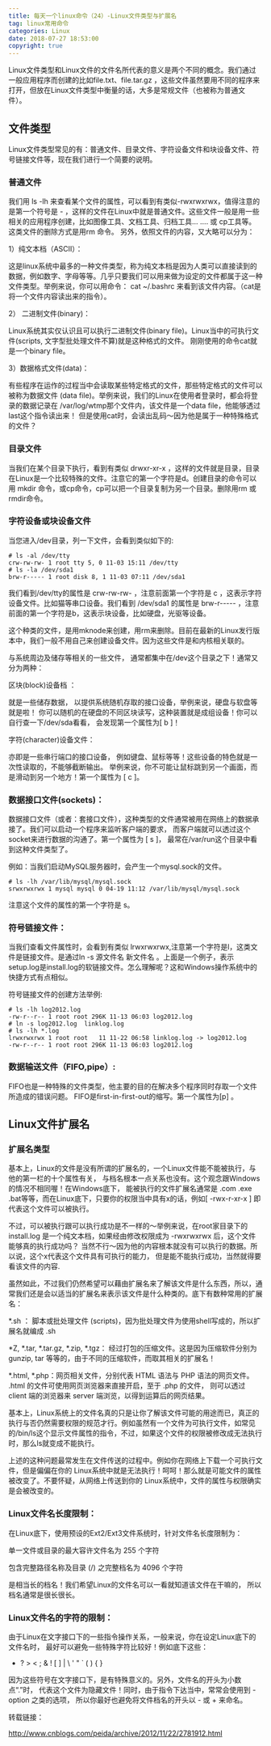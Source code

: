 ```yaml
---
title: 每天一个linux命令（24）-Linux文件类型与扩展名
tag: linux常用命令
categories: Linux
date: 2018-07-27 18:53:00
copyright: true
---
```


Linux文件类型和Linux文件的文件名所代表的意义是两个不同的概念。我们通过一般应用程序而创建的比如file.txt、file.tar.gz ，这些文件虽然要用不同的程序来打开，但放在Linux文件类型中衡量的话，大多是常规文件（也被称为普通文件）。

<!--more-->

## 文件类型

Linux文件类型常见的有：普通文件、目录文件、字符设备文件和块设备文件、符号链接文件等，现在我们进行一个简要的说明。

### 普通文件

我们用 ls -lh 来查看某个文件的属性，可以看到有类似-rwxrwxrwx，值得注意的是第一个符号是 - ，这样的文件在Linux中就是普通文件。这些文件一般是用一些相关的应用程序创建，比如图像工具、文档工具、归档工具... .... 或 cp工具等。这类文件的删除方式是用rm 命令。 另外，依照文件的内容，又大略可以分为：

1）纯文本档（ASCII）：

这是linux系统中最多的一种文件类型，称为纯文本档是因为人类可以直接读到的数据，例如数字、字母等等。几乎只要我们可以用来做为设定的文件都属于这一种文件类型。举例来说，你可以用命令： cat ~/.bashrc 来看到该文件内容。（cat是将一个文件内容读出来的指令）。

2） 二进制文件(binary)：

Linux系统其实仅认识且可以执行二进制文件(binary file)。Linux当中的可执行文件(scripts, 文字型批处理文件不算)就是这种格式的文件。 刚刚使用的命令cat就是一个binary file。

3）数据格式文件(data)： 

有些程序在运作的过程当中会读取某些特定格式的文件，那些特定格式的文件可以被称为数据文件 (data file)。举例来说，我们的Linux在使用者登录时，都会将登录的数据记录在 /var/log/wtmp那个文件内，该文件是一个data file，他能够透过last这个指令读出来！ 但是使用cat时，会读出乱码～因为他是属于一种特殊格式的文件？

### 目录文件

当我们在某个目录下执行，看到有类似 drwxr-xr-x ，这样的文件就是目录，目录在Linux是一个比较特殊的文件。注意它的第一个字符是d。创建目录的命令可以用 mkdir 命令，或cp命令，cp可以把一个目录复制为另一个目录。删除用rm 或rmdir命令。 

### 字符设备或块设备文件 

当您进入/dev目录，列一下文件，会看到类似如下的:

```
# ls -al /dev/tty
crw-rw-rw- 1 root tty 5, 0 11-03 15:11 /dev/tty
# ls -la /dev/sda1
brw-r----- 1 root disk 8, 1 11-03 07:11 /dev/sda1
```

我们看到/dev/tty的属性是 crw-rw-rw- ，注意前面第一个字符是 c ，这表示字符设备文件。比如猫等串口设备。我们看到 /dev/sda1 的属性是 brw-r----- ，注意前面的第一个字符是b，这表示块设备，比如硬盘，光驱等设备。

这个种类的文件，是用mknode来创建，用rm来删除。目前在最新的Linux发行版本中，我们一般不用自己来创建设备文件。因为这些文件是和内核相关联的。

与系统周边及储存等相关的一些文件， 通常都集中在/dev这个目录之下！通常又分为两种：

区块(block)设备档 ：

就是一些储存数据， 以提供系统随机存取的接口设备，举例来说，硬盘与软盘等就是啦！ 你可以随机的在硬盘的不同区块读写，这种装置就是成组设备！你可以自行查一下/dev/sda看看， 会发现第一个属性为[ b ]！

字符(character)设备文件：

亦即是一些串行端口的接口设备， 例如键盘、鼠标等等！这些设备的特色就是一次性读取的，不能够截断输出。 举例来说，你不可能让鼠标跳到另一个画面，而是滑动到另一个地方！第一个属性为 [ c ]。

### 数据接口文件(sockets)： 

数据接口文件（或者：套接口文件），这种类型的文件通常被用在网络上的数据承接了。我们可以启动一个程序来监听客户端的要求， 而客户端就可以透过这个socket来进行数据的沟通了。第一个属性为 [ s ]， 最常在/var/run这个目录中看到这种文件类型了。

例如：当我们启动MySQL服务器时，会产生一个mysql.sock的文件。

```
# ls -lh /var/lib/mysql/mysql.sock 
srwxrwxrwx 1 mysql mysql 0 04-19 11:12 /var/lib/mysql/mysql.sock
```

注意这个文件的属性的第一个字符是 s。

###  符号链接文件： 

当我们查看文件属性时，会看到有类似 lrwxrwxrwx,注意第一个字符是l，这类文件是链接文件。是通过ln -s 源文件名 新文件名 。上面是一个例子，表示setup.log是install.log的软链接文件。怎么理解呢？这和Windows操作系统中的快捷方式有点相似。

符号链接文件的创建方法举例:

```
# ls -lh log2012.log
-rw-r--r-- 1 root root 296K 11-13 06:03 log2012.log
# ln -s log2012.log  linklog.log
# ls -lh *.log
lrwxrwxrwx 1 root root   11 11-22 06:58 linklog.log -> log2012.log
-rw-r--r-- 1 root root 296K 11-13 06:03 log2012.log
```

### 数据输送文件（FIFO,pipe）:

FIFO也是一种特殊的文件类型，他主要的目的在解决多个程序同时存取一个文件所造成的错误问题。 FIFO是first-in-first-out的缩写。第一个属性为[p] 。

## Linux文件扩展名

### 扩展名类型

基本上，Linux的文件是没有所谓的扩展名的，一个Linux文件能不能被执行，与他的第一栏的十个属性有关， 与档名根本一点关系也没有。这个观念跟Windows的情况不相同喔！在Windows底下， 能被执行的文件扩展名通常是 .com .exe .bat等等，而在Linux底下，只要你的权限当中具有x的话，例如[ -rwx-r-xr-x ] 即代表这个文件可以被执行。

不过，可以被执行跟可以执行成功是不一样的～举例来说，在root家目录下的install.log 是一个纯文本档，如果经由修改权限成为 -rwxrwxrwx 后，这个文件能够真的执行成功吗？ 当然不行～因为他的内容根本就没有可以执行的数据。所以说，这个x代表这个文件具有可执行的能力， 但是能不能执行成功，当然就得要看该文件的内容.

虽然如此，不过我们仍然希望可以藉由扩展名来了解该文件是什么东西，所以，通常我们还是会以适当的扩展名来表示该文件是什么种类的。底下有数种常用的扩展名：

*.sh ： 脚本或批处理文件 (scripts)，因为批处理文件为使用shell写成的，所以扩展名就编成 .sh 

*Z, *.tar, *.tar.gz, *.zip, *.tgz： 经过打包的压缩文件。这是因为压缩软件分别为 gunzip, tar 等等的，由于不同的压缩软件，而取其相关的扩展名！

*.html, *.php：网页相关文件，分别代表 HTML 语法与 PHP 语法的网页文件。 .html 的文件可使用网页浏览器来直接开启，至于 .php 的文件， 则可以透过 client 端的浏览器来 server 端浏览，以得到运算后的网页结果。

基本上，Linux系统上的文件名真的只是让你了解该文件可能的用途而已，真正的执行与否仍然需要权限的规范才行。例如虽然有一个文件为可执行文件，如常见的/bin/ls这个显示文件属性的指令，不过，如果这个文件的权限被修改成无法执行时，那么ls就变成不能执行。

上述的这种问题最常发生在文件传送的过程中。例如你在网络上下载一个可执行文件，但是偏偏在你的 Linux系统中就是无法执行！呵呵！那么就是可能文件的属性被改变了。不要怀疑，从网络上传送到你的 Linux系统中，文件的属性与权限确实是会被改变的。

### Linux文件名长度限制：

在Linux底下，使用预设的Ext2/Ext3文件系统时，针对文件名长度限制为：

单一文件或目录的最大容许文件名为 255 个字符

包含完整路径名称及目录 (/) 之完整档名为 4096 个字符

是相当长的档名！我们希望Linux的文件名可以一看就知道该文件在干嘛的， 所以档名通常是很长很长。

###  Linux文件名的字符的限制：

由于Linux在文字接口下的一些指令操作关系，一般来说，你在设定Linux底下的文件名时， 最好可以避免一些特殊字符比较好！例如底下这些：

* ? > < ; & ! [ ] | \ ' " ` ( ) { }

因为这些符号在文字接口下，是有特殊意义的。另外，文件名的开头为小数点“.”时， 代表这个文件为隐藏文件！同时，由于指令下达当中，常常会使用到 -option 之类的选项， 所以你最好也避免将文件档名的开头以 - 或 + 来命名。

转载链接：

http://www.cnblogs.com/peida/archive/2012/11/22/2781912.html